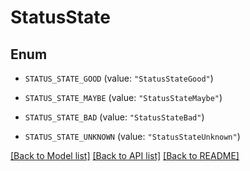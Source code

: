# StatusState

## Enum


* `STATUS_STATE_GOOD` (value: `"StatusStateGood"`)

* `STATUS_STATE_MAYBE` (value: `"StatusStateMaybe"`)

* `STATUS_STATE_BAD` (value: `"StatusStateBad"`)

* `STATUS_STATE_UNKNOWN` (value: `"StatusStateUnknown"`)


[[Back to Model list]](../README.md#documentation-for-models) [[Back to API list]](../README.md#documentation-for-api-endpoints) [[Back to README]](../README.md)


